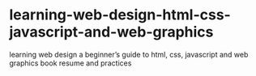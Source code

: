 # learning-web-design-html-css-javascript-and-web-graphics
learning web design a beginner’s guide to html, css, javascript and web graphics book resume and practices
